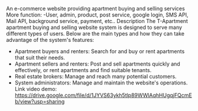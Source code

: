 An e-commerce website providing apartment buying and selling services
More function: 
-User, admin, product, post service, google login, SMS API, Mail API, background service, payment, etc..
Description
The T-Apartment apartment buying and selling website system is designed to serve many different types of users. Below are the main types and how they can take advantage of the system's features:
- Apartment buyers and renters: Search for and buy or rent apartments that suit their needs.
- Apartment sellers and renters: Post and sell apartments quickly and effectively, or rent apartments and find suitable tenants.
- Real estate brokers: Manage and reach many potential customers.
- System administrators: Manage and maintain the website's operations.
Link video demo:
https://drive.google.com/file/d/1JYVS63ykh5tlp89WWlAqhHUgqjFQcmEb/view?usp=sharing
